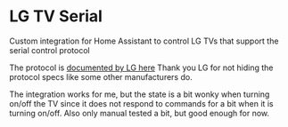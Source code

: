 # LG TV Serial

Custom integration for Home Assistant to control LG TVs that support the serial control protocol

The protocol is [documented by LG here](https://www.lg.com/ca_en/support/product-support/troubleshoot/help-library/cs-CT20098005-20153058982994/) Thank you LG for not hiding the protocol specs like some other manufacturers do.

The integration works for me, but the state is a bit wonky when turning on/off the TV since it does not respond to commands for a bit when it is turning on/off. Also only manual tested a bit, but good enough for now.

